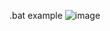 .bat example
![image](https://github.com/user-attachments/assets/561abc1d-6b98-4232-bc0c-6f530fa39a22)
